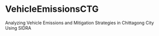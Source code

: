 # VehicleEmissionsCTG
Analyzing Vehicle Emissions and Mitigation Strategies in Chittagong City Using SIDRA
